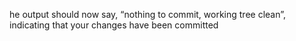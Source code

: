 he output should now say, “nothing to commit, working tree clean”, indicating that your changes have been committed